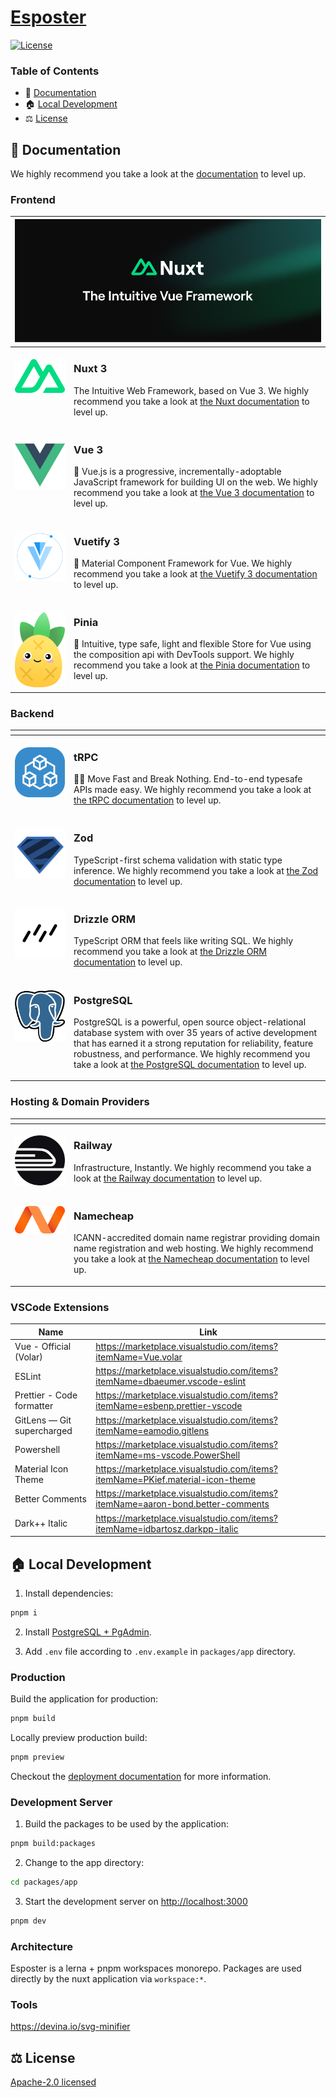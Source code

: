 # [Esposter](https://esposter.com)

<p>
  <a href="https://github.com/Esposter/Esposter/blob/main/LICENSE">
    <img src="https://img.shields.io/github/license/Esposter/Esposter.svg?style=flat&colorA=18181B&colorB=28CF8D" alt="License">
  </a>
</p>

### Table of Contents

- 📖 [Documentation](#documentation)
- 🏠 [Local Development](#local-development)
- ⚖️ [License](#license)

## <a name="documentation">📖 Documentation</a>

We highly recommend you take a look at the [documentation](https://esposter.com/docs) to level up.

### Frontend

<table>
  <thead>
    <tr>
      <th width="2000" colspan="2">
        <img src="./.github/assets/nuxt/banner.png" />
      </th>
    </tr>
  </thead>
  <tbody>
    <tr>
      <td width="80" align="center" valign="top">
        <br />
        <a href="https://nuxt.com">
          <img src="./.github/assets/nuxt/logo.svg" />
        </a>
      </td>
      <td valign="top">
        <h3>Nuxt 3</h3>
        <p>
          The Intuitive Web Framework, based on Vue 3. We highly recommend you take a look at <a href="https://nuxt.com">the Nuxt documentation</a> to level up.
        </p>
      </td>
    </tr>
    <tr>
      <td width="80" align="center" valign="top">
        <br />
        <a href="https://vuejs.org">
          <img src="./.github/assets/vue/logo.svg" />
        </a>
      </td>
      <td valign="top">
        <h3>Vue 3</h3>
        <p>
          🖖 Vue.js is a progressive, incrementally-adoptable JavaScript framework for building UI on the web. We highly recommend you take a look at <a href="https://vuejs.org">the Vue 3 documentation</a> to level up.
        </p>
      </td>
    </tr>
    <tr>
      <td width="80" align="center" valign="top">
        <br />
        <a href="https://next.vuetifyjs.com">
          <img src="./.github/assets/vuetify/logo.svg" />
        </a>
      </td>
      <td valign="top">
        <h3>Vuetify 3</h3>
        <p>
          🐉 Material Component Framework for Vue. We highly recommend you take a look at <a href="https://next.vuetifyjs.com">the Vuetify 3 documentation</a> to level up.
        </p>
      </td>
    </tr>
    <tr>
      <td width="80" align="center" valign="top">
        <br />
        <a href="https://pinia.vuejs.org">
          <img src="./.github/assets/pinia/logo.svg" />
        </a>
      </td>
      <td valign="top">
        <h3>Pinia</h3>
        <p>
          🍍 Intuitive, type safe, light and flexible Store for Vue using the composition api with DevTools support. We highly recommend you take a look at <a href="https://pinia.vuejs.org">the Pinia documentation</a> to level up.
        </p>
      </td>
    </tr>
  </tbody>
</table>

### Backend

<table>
  <thead>
    <tr>
      <th width="2000" colspan="2">
      </th>
    </tr>
  </thead>
  <tbody>
    <tr>
      <td width="80" align="center" valign="top">
        <br />
        <a href="https://trpc.io">
          <img src="./.github/assets/trpc/logo.svg" />
        </a>
      </td>
      <td>
        <h3>tRPC</h3>
        <p>
          🧙‍♀️ Move Fast and Break Nothing. End-to-end typesafe APIs made easy. We highly recommend you take a look at <a href="https://trpc.io">the tRPC documentation</a> to level up.
        </p>
      </td>
    </tr>
    <tr>
      <td width="80" align="center" valign="top">
        <br />
        <a href="https://zod.dev">
          <img src="./.github/assets/zod/logo.svg" />
        </a>
      </td>
      <td>
        <h3>Zod</h3>
        <p>
          TypeScript-first schema validation with static type inference. We highly recommend you take a look at <a href="https://zod.dev">the Zod documentation</a> to level up.
        </p>
      </td>
    </tr>
    <tr>
      <td width="80" align="center" valign="top">
        <br />
        <a href="https://orm.drizzle.team">
          <img src="./.github/assets/drizzle/logo.svg" />
        </a>
      </td>
      <td valign="top">
        <h3>Drizzle ORM</h3>
        <p>
          TypeScript ORM that feels like writing SQL. We highly recommend you take a look at <a href="https://orm.drizzle.team">the Drizzle ORM documentation</a> to level up.
        </p>
      </td>
    </tr>
    <tr>
      <td width="80" align="center" valign="top">
        <br />
        <a href="https://www.postgresql.org">
          <img src="./.github/assets/postgresql/logo.png" />
        </a>
      </td>
      <td valign="top">
        <h3>PostgreSQL</h3>
        <p>
          PostgreSQL is a powerful, open source object-relational database system with over 35 years of active development that has earned it a strong reputation for reliability, feature robustness, and performance. We highly recommend you take a look at <a href="https://www.postgresql.org/docs">the PostgreSQL documentation</a> to level up.
        </p>
      </td>
    </tr>
  </tbody>
</table>

### Hosting & Domain Providers

<table>
  <thead>
    <tr>
      <th width="2000" colspan="2">
      </th>
    </tr>
  </thead>
  <tbody>
    <tr>
      <td width="80" align="center" valign="top">
        <br />
        <a href="https://railway.app">
          <img src="./.github/assets/railway/logo.svg" />
        </a>
      </td>
      <td>
        <h3>Railway</h3>
        <p>
          Infrastructure, Instantly. We highly recommend you take a look at <a href="https://railway.app">the Railway documentation</a> to level up.
        </p>
      </td>
    </tr>
    <tr>
      <td width="80" align="center" valign="top">
        <br />
        <a href="https://www.namecheap.com">
          <img src="./.github/assets/namecheap/logo.svg" />
        </a>
      </td>
      <td valign="top">
        <h3>Namecheap</h3>
        <p>
          ICANN-accredited domain name registrar providing domain name registration and web hosting. We highly recommend you take a look at <a href="https://www.namecheap.com">the Namecheap documentation</a> to level up.
        </p>
      </td>
    </tr>
  </tbody>
</table>

### VSCode Extensions

| Name                       | Link                                                                           |
| -------------------------- | ------------------------------------------------------------------------------ |
| Vue - Official (Volar)     | https://marketplace.visualstudio.com/items?itemName=Vue.volar                  |
| ESLint                     | https://marketplace.visualstudio.com/items?itemName=dbaeumer.vscode-eslint     |
| Prettier - Code formatter  | https://marketplace.visualstudio.com/items?itemName=esbenp.prettier-vscode     |
| GitLens — Git supercharged | https://marketplace.visualstudio.com/items?itemName=eamodio.gitlens            |
| Powershell                 | https://marketplace.visualstudio.com/items?itemName=ms-vscode.PowerShell       |
| Material Icon Theme        | https://marketplace.visualstudio.com/items?itemName=PKief.material-icon-theme  |
| Better Comments            | https://marketplace.visualstudio.com/items?itemName=aaron-bond.better-comments |
| Dark++ Italic              | https://marketplace.visualstudio.com/items?itemName=idbartosz.darkpp-italic    |

## <a name="local-development">🏠 Local Development</a>

1. Install dependencies:

```bash
pnpm i
```

2. Install [PostgreSQL + PgAdmin](https://www.postgresql.org/download).

3. Add `.env` file according to `.env.example` in `packages/app` directory.

### Production

Build the application for production:

```bash
pnpm build
```

Locally preview production build:

```bash
pnpm preview
```

Checkout the [deployment documentation](https://nuxt.com/docs/getting-started/deployment) for more information.

### Development Server

1. Build the packages to be used by the application:

```bash
pnpm build:packages
```

2. Change to the app directory:

```bash
cd packages/app
```

3. Start the development server on <http://localhost:3000>

```bash
pnpm dev
```

### Architecture

Esposter is a lerna + pnpm workspaces monorepo.
Packages are used directly by the nuxt application via `workspace:*`.

### Tools

https://devina.io/svg-minifier

## <a name="license">⚖️ License</a>

[Apache-2.0 licensed](https://github.com/Esposter/Esposter/blob/main/LICENSE)
